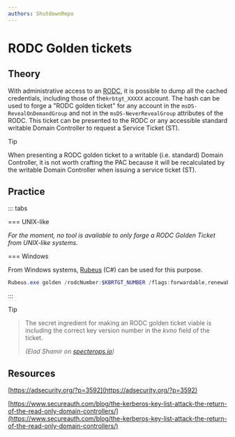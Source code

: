```yaml
---
authors: ShutdownRepo
---
```


# RODC Golden tickets

## Theory

With administrative access to an [RODC](../../builtins/rodc.md), it is possible to dump all the cached credentials, including those of the`krbtgt_XXXXX` account. The hash can be used to forge a "RODC golden ticket" for any account in the `msDS-RevealOnDemandGroup` and not in the `msDS-NeverRevealGroup` attributes of the RODC. This ticket can be presented to the RODC or any accessible standard writable Domain Controller to request a Service Ticket (ST).

> [!TIP]
> When presenting a RODC golden ticket to a writable (i.e. standard) Domain Controller, it is not worth crafting the PAC because it will be recalculated by the writable Domain Controller when issuing a service ticket (ST).

## Practice

::: tabs

=== UNIX-like

_For the moment, no tool is available to only forge a RODC Golden Ticket from UNIX-like systems._


=== Windows

From Windows systems, [Rubeus](https://github.com/GhostPack/Rubeus) (C#) can be used for this purpose.


```powershell
Rubeus.exe golden /rodcNumber:$KBRTGT_NUMBER /flags:forwardable,renewable,enc_pa_rep /nowrap /outfile:ticket.kirbi /aes256:$KRBTGT_AES_KEY /user:USER /id:USER_RID /domain:domain.local /sid:DOMAIN_SID
```


:::

> [!TIP]
> > The secret ingredient for making an RODC golden ticket viable is including the correct key version number in the _kvno_ field of the ticket. 
> >
> > _(Elad Shamir on_ [_specterops.io_](https://posts.specterops.io/at-the-edge-of-tier-zero-the-curious-case-of-the-rodc-ef5f1799ca06)_)_

## Resources

[https://adsecurity.org/?p=3592](https://adsecurity.org/?p=3592)

[https://www.secureauth.com/blog/the-kerberos-key-list-attack-the-return-of-the-read-only-domain-controllers/](https://www.secureauth.com/blog/the-kerberos-key-list-attack-the-return-of-the-read-only-domain-controllers/)
